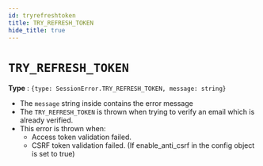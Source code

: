 ```yaml
---
id: tryrefreshtoken
title: TRY_REFRESH_TOKEN
hide_title: true
---
```


# ``TRY_REFRESH_TOKEN``
**Type** : ``{type: SessionError.TRY_REFRESH_TOKEN, message: string}``
- The ``message`` string inside contains the error message
- The ``TRY_REFRESH_TOKEN`` is thrown when trying to verify an email which is already verified.
- This error is thrown when:
  - Access token validation failed.
  - CSRF token validation failed. (If enable_anti_csrf in the config object is set to true)